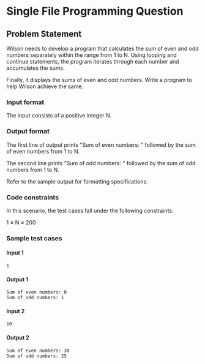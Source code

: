 # Single File Programming Question

## Problem Statement

Wilson needs to develop a program that calculates the sum of even and odd numbers separately within the range from 1 to N. Using looping and continue statements, the program iterates through each number and accumulates the sums.

Finally, it displays the sums of even and odd numbers. Write a program to help Wilson achieve the same.

### Input format

The input consists of a positive integer N.

### Output format

The first line of output prints "Sum of even numbers: " followed by the sum of even numbers from 1 to N.

The second line prints "Sum of odd numbers: " followed by the sum of odd numbers from 1 to N.

Refer to the sample output for formatting specifications.

### Code constraints

In this scenario, the test cases fall under the following constraints:

1 ≤ N ≤ 200

### Sample test cases

#### Input 1

```
1
```

#### Output 1

```
Sum of even numbers: 0
Sum of odd numbers: 1
```

#### Input 2

```
10
```

#### Output 2

```
Sum of even numbers: 30
Sum of odd numbers: 25
```
